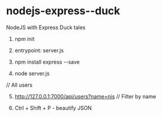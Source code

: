 # nodejs-express--duck

NodeJS with Express Duck tales

1. npm init
2. entrypoint: server.js
3. npm install express --save

4. node server.js
<!-- 5. http://127.0.0.1:7000/api/users --> // All users
5. http://127.0.0.1:7000/api/users?name=nis // Filter by name

6. Ctrl + Shift + P - beautify JSON
